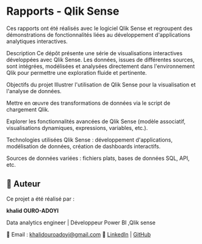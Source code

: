 # Rapports - Qlik Sense
Ces rapports ont été réalisés avec le logiciel Qlik Sense et regroupent des démonstrations de fonctionnalités liées au développement d'applications analytiques interactives.

Description
Ce dépôt présente une série de visualisations interactives développées avec Qlik Sense.
Les données, issues de différentes sources, sont intégrées, modélisées et analysées directement dans l'environnement Qlik pour permettre une exploration fluide et pertinente.

Objectifs du projet
Illustrer l'utilisation de Qlik Sense pour la visualisation et l'analyse de données.

Mettre en œuvre des transformations de données via le script de chargement Qlik.

Explorer les fonctionnalités avancées de Qlik Sense (modèle associatif, visualisations dynamiques, expressions, variables, etc.).

Technologies utilisées
Qlik Sense : développement d'applications, modélisation de données, création de dashboards interactifs.

Sources de données variées : fichiers plats, bases de données SQL, API, etc.

## 👤 Auteur

Ce projet a été réalisé par :

**khalid OURO-ADOYI**  

Data analytics engineer | Développeur Power BI ,Qlik sense 

📧 Email : khalidouroadoyi@gmail.com
🔗 [LinkedIn](https://www.linkedin.com/in/khalid-ouro-adoyi/) | [GitHub](https://github.com/LIDONI)
